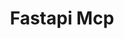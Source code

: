 ---
created: '2025-09-16T15:05:15.652951'
modified: '2025-09-17T15:33:51.729260'
ship_factor: 5
subtype: mcp-servers
tags: []
title: Fastapi Mcp
type: tool
version: 1
---